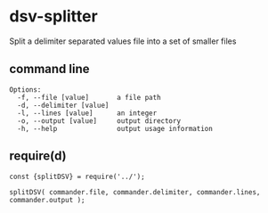 # dsv-splitter
Split a delimiter separated values file into a set of smaller files

## command line
```
Options:
  -f, --file [value]       a file path
  -d, --delimiter [value]
  -l, --lines [value]      an integer
  -o, --output [value]     output directory
  -h, --help               output usage information
```

## require(d)
```
const {splitDSV} = require('../');

splitDSV( commander.file, commander.delimiter, commander.lines, commander.output );
```

